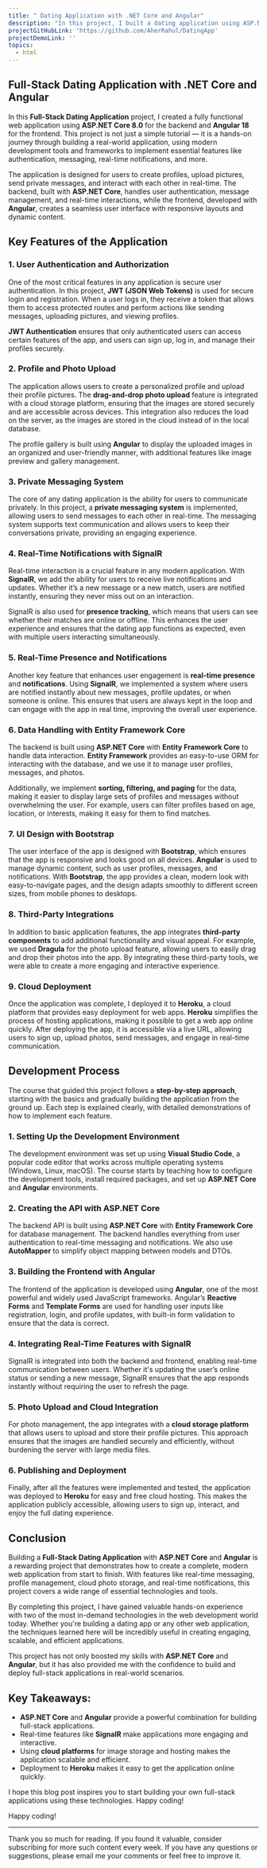 ```yaml
---
title: " Dating Application with .NET Core and Angular"
description: "In this project, I built a dating application using ASP.NET Core for the backend and Angular for the frontend, creating a full-stack solution that enables users to interact and connect in real-time. The app offers various essential features for a dating platform, such as user authentication, profile management, private messaging, and real-time notifications."
projectGitHubLink: 'https://github.com/AherRahul/DatingApp'
projectDemoLink: ''
topics:
  - html
---
```


## Full-Stack Dating Application with .NET Core and Angular

In this **Full-Stack Dating Application** project, I created a fully functional web application using **ASP.NET Core 8.0** for the backend and **Angular 18** for the frontend. This project is not just a simple tutorial — it is a hands-on journey through building a real-world application, using modern development tools and frameworks to implement essential features like authentication, messaging, real-time notifications, and more.

The application is designed for users to create profiles, upload pictures, send private messages, and interact with each other in real-time. The backend, built with **ASP.NET Core**, handles user authentication, message management, and real-time interactions, while the frontend, developed with **Angular**, creates a seamless user interface with responsive layouts and dynamic content.

## Key Features of the Application

### 1. **User Authentication and Authorization**
One of the most critical features in any application is secure user authentication. In this project, **JWT (JSON Web Tokens)** is used for secure login and registration. When a user logs in, they receive a token that allows them to access protected routes and perform actions like sending messages, uploading pictures, and viewing profiles. 

**JWT Authentication** ensures that only authenticated users can access certain features of the app, and users can sign up, log in, and manage their profiles securely.

### 2. **Profile and Photo Upload**
The application allows users to create a personalized profile and upload their profile pictures. The **drag-and-drop photo upload** feature is integrated with a cloud storage platform, ensuring that the images are stored securely and are accessible across devices. This integration also reduces the load on the server, as the images are stored in the cloud instead of in the local database.

The profile gallery is built using **Angular** to display the uploaded images in an organized and user-friendly manner, with additional features like image preview and gallery management.

### 3. **Private Messaging System**
The core of any dating application is the ability for users to communicate privately. In this project, a **private messaging system** is implemented, allowing users to send messages to each other in real-time. The messaging system supports text communication and allows users to keep their conversations private, providing an engaging experience.

### 4. **Real-Time Notifications with SignalR**
Real-time interaction is a crucial feature in any modern application. With **SignalR**, we add the ability for users to receive live notifications and updates. Whether it’s a new message or a new match, users are notified instantly, ensuring they never miss out on an interaction. 

SignalR is also used for **presence tracking**, which means that users can see whether their matches are online or offline. This enhances the user experience and ensures that the dating app functions as expected, even with multiple users interacting simultaneously.

### 5. **Real-Time Presence and Notifications**
Another key feature that enhances user engagement is **real-time presence** and **notifications**. Using **SignalR**, we implemented a system where users are notified instantly about new messages, profile updates, or when someone is online. This ensures that users are always kept in the loop and can engage with the app in real time, improving the overall user experience.

### 6. **Data Handling with Entity Framework Core**
The backend is built using **ASP.NET Core** with **Entity Framework Core** to handle data interaction. **Entity Framework** provides an easy-to-use ORM for interacting with the database, and we use it to manage user profiles, messages, and photos. 

Additionally, we implement **sorting, filtering, and paging** for the data, making it easier to display large sets of profiles and messages without overwhelming the user. For example, users can filter profiles based on age, location, or interests, making it easy for them to find matches.

### 7. **UI Design with Bootstrap**
The user interface of the app is designed with **Bootstrap**, which ensures that the app is responsive and looks good on all devices. **Angular** is used to manage dynamic content, such as user profiles, messages, and notifications. With **Bootstrap**, the app provides a clean, modern look with easy-to-navigate pages, and the design adapts smoothly to different screen sizes, from mobile phones to desktops.

### 8. **Third-Party Integrations**
In addition to basic application features, the app integrates **third-party components** to add additional functionality and visual appeal. For example, we used **Dragula** for the photo upload feature, allowing users to easily drag and drop their photos into the app. By integrating these third-party tools, we were able to create a more engaging and interactive experience.

### 9. **Cloud Deployment**
Once the application was complete, I deployed it to **Heroku**, a cloud platform that provides easy deployment for web apps. **Heroku** simplifies the process of hosting applications, making it possible to get a web app online quickly. After deploying the app, it is accessible via a live URL, allowing users to sign up, upload photos, send messages, and engage in real-time communication.

## Development Process

The course that guided this project follows a **step-by-step approach**, starting with the basics and gradually building the application from the ground up. Each step is explained clearly, with detailed demonstrations of how to implement each feature.

### 1. **Setting Up the Development Environment**
The development environment was set up using **Visual Studio Code**, a popular code editor that works across multiple operating systems (Windows, Linux, macOS). The course starts by teaching how to configure the development tools, install required packages, and set up **ASP.NET Core** and **Angular** environments.

### 2. **Creating the API with ASP.NET Core**
The backend API is built using **ASP.NET Core** with **Entity Framework Core** for database management. The backend handles everything from user authentication to real-time messaging and notifications. We also use **AutoMapper** to simplify object mapping between models and DTOs.

### 3. **Building the Frontend with Angular**
The frontend of the application is developed using **Angular**, one of the most powerful and widely used JavaScript frameworks. Angular’s **Reactive Forms** and **Template Forms** are used for handling user inputs like registration, login, and profile updates, with built-in form validation to ensure that the data is correct.

### 4. **Integrating Real-Time Features with SignalR**
SignalR is integrated into both the backend and frontend, enabling real-time communication between users. Whether it's updating the user’s online status or sending a new message, SignalR ensures that the app responds instantly without requiring the user to refresh the page.

### 5. **Photo Upload and Cloud Integration**
For photo management, the app integrates with a **cloud storage platform** that allows users to upload and store their profile pictures. This approach ensures that the images are handled securely and efficiently, without burdening the server with large media files.

### 6. **Publishing and Deployment**
Finally, after all the features were implemented and tested, the application was deployed to **Heroku** for easy and free cloud hosting. This makes the application publicly accessible, allowing users to sign up, interact, and enjoy the full dating experience.

## Conclusion

Building a **Full-Stack Dating Application** with **ASP.NET Core** and **Angular** is a rewarding project that demonstrates how to create a complete, modern web application from start to finish. With features like real-time messaging, profile management, cloud photo storage, and real-time notifications, this project covers a wide range of essential technologies and tools.

By completing this project, I have gained valuable hands-on experience with two of the most in-demand technologies in the web development world today. Whether you're building a dating app or any other web application, the techniques learned here will be incredibly useful in creating engaging, scalable, and efficient applications.

This project has not only boosted my skills with **ASP.NET Core** and **Angular**, but it has also provided me with the confidence to build and deploy full-stack applications in real-world scenarios.

## Key Takeaways:
- **ASP.NET Core** and **Angular** provide a powerful combination for building full-stack applications.
- Real-time features like **SignalR** make applications more engaging and interactive.
- Using **cloud platforms** for image storage and hosting makes the application scalable and efficient.
- Deployment to **Heroku** makes it easy to get the application online quickly.

I hope this blog post inspires you to start building your own full-stack applications using these technologies. Happy coding!


Happy coding!








---

Thank you so much for reading. If you found it valuable, consider subscribing for more such content every week. If you have any questions or suggestions, please email me your comments or feel free to improve it.